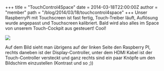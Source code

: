 +++
title = "TouchControl4Space"
date = 2014-03-18T22:00:00Z
author = "member"
path = "/blog/2014/03/18/touchcontrol4space"
+++
Unser RaspberryPi mit Touchscreen ist fast fertig, Touch-Treiber läuft,
Auflösung wurde angepasst und Touchscreen kalibriert. Bald wird also
alles im Space von unserem Touch-Cockpit aus gesteuert! Cool!

[![](/media/WP_20140318_004.jpg)](/media/WP_20140318_004.jpg "Zum Bild")

Auf dem Bild sieht man übrigens auf der linken Seite den Raspberry PI,
rechts daneben ist der Display-Controller, unter dem HDMI Kabel ist der
Touch-Controller versteckt und ganz rechts sind ein paar Knöpfe um den
Bildschirm einzustellen (Kontrast und so ;))
